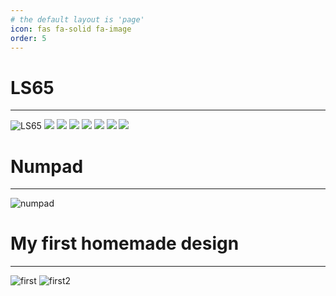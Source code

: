 ```yaml
---
# the default layout is 'page'
icon: fas fa-solid fa-image
order: 5
---
```


# LS65
---
![LS65](/assets/img/keyboard/ls65.jpeg)
![](/assets/img/keyboard/IMG_1153.JPEG)
![](/assets/img/keyboard/IMG_1154.JPEG)
![](/assets/img/keyboard/IMG_1155.JPEG)
![](/assets/img/keyboard/IMG_1691.JPEG)
![](/assets/img/keyboard/IMG_1692.JPEG)
![](/assets/img/keyboard/IMG_1693.JPEG)
![](/assets/img/keyboard/IMG_1694.JPEG)

# Numpad
---
![numpad](/assets/img/keyboard/IMG_0171.JPG)

# My first homemade design
---
![first](/assets/img/keyboard/IMG_0280.JPG)
![first2](/assets/img/keyboard/first.jpeg)
